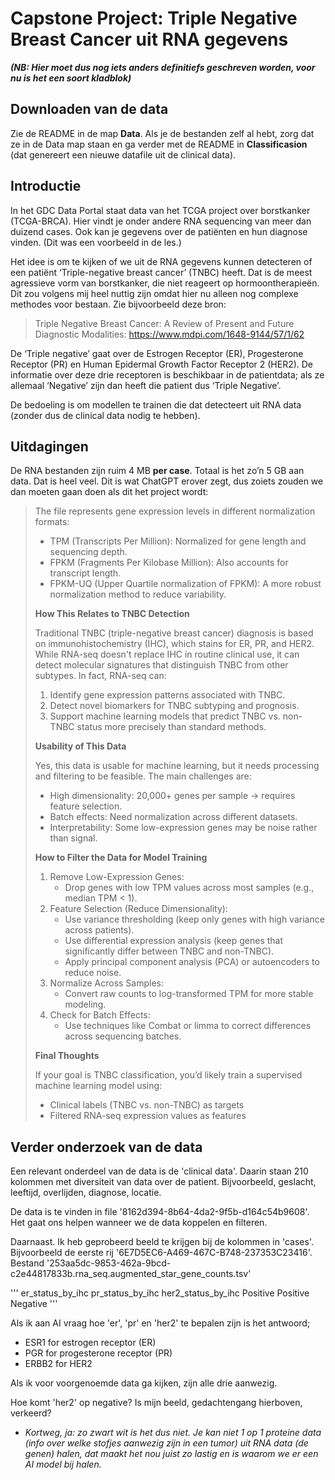 # Capstone Project: Triple Negative Breast Cancer uit RNA gegevens

***(NB: Hier moet dus nog iets anders definitiefs geschreven worden, voor nu is het een soort kladblok)***


## Downloaden van de data

Zie de README in de map **Data**.
Als je de bestanden zelf al hebt, zorg dat ze in de Data map staan en ga verder met de README in **Classificasion** (dat genereert een nieuwe datafile uit de clinical data).


## Introductie

In het GDC Data Portal staat data van het TCGA project over borstkanker (TCGA-BRCA). Hier vindt je onder andere RNA sequencing van meer dan duizend cases. Ook kan je gegevens over de patiënten en hun diagnose vinden. (Dit was een voorbeeld in de les.)

Het idee is om te kijken of we uit de RNA gegevens kunnen detecteren of een patiënt ‘Triple-negative breast cancer’ (TNBC) heeft. Dat is de meest agressieve vorm van borstkanker, die niet reageert op hormoontherapieën. Dit zou volgens mij heel nuttig zijn omdat hier nu alleen nog complexe methodes voor bestaan. Zie bijvoorbeeld deze bron:
> Triple Negative Breast Cancer: A Review of Present and Future Diagnostic Modalities: https://www.mdpi.com/1648-9144/57/1/62
 
De ‘Triple negative’ gaat over de Estrogen Receptor (ER), Progesterone Receptor (PR) en Human Epidermal Growth Factor Receptor 2 (HER2). De informatie over deze drie receptoren is beschikbaar in de patientdata; als ze allemaal ‘Negative’ zijn dan heeft die patient dus ‘Triple Negative’.

De bedoeling is om modellen te trainen die dat detecteert uit RNA data (zonder dus de clinical data nodig te hebben).


## Uitdagingen

De RNA bestanden zijn ruim 4 MB **per case**. Totaal is het zo’n 5 GB aan data. Dat is heel veel. Dit is wat ChatGPT erover zegt, dus zoiets zouden we dan moeten gaan doen als dit het project wordt:

> The file represents gene expression levels in different normalization formats:
> - TPM (Transcripts Per Million): Normalized for gene length and sequencing depth.
> - FPKM (Fragments Per Kilobase Million): Also accounts for transcript length.
> - FPKM-UQ (Upper Quartile normalization of FPKM): A more robust normalization method to reduce variability.
>
> **How This Relates to TNBC Detection**
> 
> Traditional TNBC (triple-negative breast cancer) diagnosis is based on immunohistochemistry (IHC), which stains for ER, PR, and HER2. While RNA-seq doesn't replace IHC in routine clinical use, it can detect molecular signatures that distinguish TNBC from other subtypes. In fact, RNA-seq can:
> 1.	Identify gene expression patterns associated with TNBC.
> 2.	Detect novel biomarkers for TNBC subtyping and prognosis.
> 3.	Support machine learning models that predict TNBC vs. non-TNBC status more precisely than standard methods.
> 
>  **Usability of This Data**
> 
> Yes, this data is usable for machine learning, but it needs processing and filtering to be feasible. The main challenges are:
> 
> - High dimensionality: 20,000+ genes per sample → requires feature selection.
> - Batch effects: Need normalization across different datasets.
> - Interpretability: Some low-expression genes may be noise rather than signal.
> 
> **How to Filter the Data for Model Training**
> 
> 1. Remove Low-Expression Genes:
>    - Drop genes with low TPM values across most samples (e.g., median TPM < 1).
> 2. Feature Selection (Reduce Dimensionality):
>    - Use variance thresholding (keep only genes with high variance across patients).
>    - Use differential expression analysis (keep genes that significantly differ between TNBC and non-TNBC).
>    - Apply principal component analysis (PCA) or autoencoders to reduce noise.
> 3. Normalize Across Samples:
>    - Convert raw counts to log-transformed TPM for more stable modeling.
> 4. Check for Batch Effects:
>    - Use techniques like Combat or limma to correct differences across sequencing batches.
>
> **Final Thoughts**
> 
> If your goal is TNBC classification, you’d likely train a supervised machine learning model using:
> - Clinical labels (TNBC vs. non-TNBC) as targets
> - Filtered RNA-seq expression values as features



## Verder onderzoek van de data

Een relevant onderdeel van de data is de 'clinical data'. Daarin staan 210 kolommen met diversiteit van data over de patient.
Bijvoorbeeld, geslacht, leeftijd, overlijden, diagnose, locatie.

De data is te vinden in file '8162d394-8b64-4da2-9f5b-d164c54b9608'.
Het gaat ons helpen wanneer we de data koppelen en filteren.

Daarnaast.
Ik heb geprobeerd beeld te krijgen bij de kolommen in 'cases'.
Bijvoorbeeld de eerste rij '6E7D5EC6-A469-467C-B748-237353C23416'.
Bestand '253aa5dc-9853-462a-9bcd-c2e44817833b.rna_seq.augmented_star_gene_counts.tsv'

'''
er_status_by_ihc	pr_status_by_ihc	her2_status_by_ihc
Positive		    Positive		    Negative
'''

Als ik aan AI vraag hoe 'er', 'pr' en 'her2' te bepalen zijn is het antwoord;
   - ESR1 for estrogen receptor (ER)
   - PGR for progesterone receptor (PR)
   - ERBB2 for HER2

Als ik voor voorgenoemde data ga kijken, zijn alle drie aanwezig.

Hoe komt 'her2' op negative? Is mijn beeld, gedachtengang hierboven, verkeerd?

- *Kortweg, ja: zo zwart wit is het dus niet. Je kan niet 1 op 1 proteine data (info over welke stofjes aanwezig zijn in een tumor) uit RNA data (de genen) halen, dat maakt het nou juist zo lastig en is waarom we er een AI model bij halen.*



